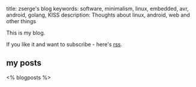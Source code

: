 title: zserge's blog
keywords: software, minimalism, linux, embedded, avr, android, golang, KISS
description: Thoughts about linux, android, web and other things

This is my blog.

If you like it and want to subscribe - here's [rss](/rss.xml).

## my posts

<% blogposts %>
